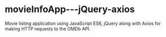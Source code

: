# movieInfoApp---jQuery-axios

Movie listing application using JavaScript ES6, jQuery along with Axios for making HTTP requests to the OMDb API.
